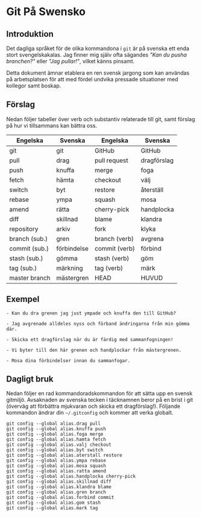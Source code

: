 # Git På Swensko

## Introduktion

Det dagliga språket för de olika kommandona i `git` är på svenska
ett enda stort svengelskakalas. Jag finner mig själv ofta sägandes
_"Kan du pusha branchen?"_ eller _"Jag pullar!"_, vilket känns pinsamt.

Detta dokument ämnar etablera en ren svensk jargong som kan användas
på arbetsplatsen för att med fördel undvika pressade situationer med
kollegor samt boskap.

## Förslag

Nedan följer tabeller över verb och substantiv relaterade till git,
samt förslag på hur vi tillsammans kan bättra oss.

| Engelska      | Svenska       | Engelska      | Svenska       |
|---------------|---------------|---------------|---------------|
| git           | git           | GitHub        | GitHub        |
| pull          | drag          | pull request  | dragförslag   |
| push          | knuffa        | merge         | foga          |
| fetch         | hämta         | checkout      | välj          |
| switch        | byt           | restore       | återställ     |
| rebase        | ympa          | squash        | mosa          |
| amend         | rätta         | cherry-pick   | handplocka    |
| diff          | skillnad      | blame         | klandra       |
| repository    | arkiv         | fork          | klyka         |
| branch (sub.) | gren          | branch (verb) | avgrena       | 
| commit (sub.) | förbindelse   | commit (verb) | förbind       |
| stash (sub.)  | gömma         | stash (verb)  | göm           |
| tag (sub.)    | märkning      | tag (verb)    | märk          |
| master branch | mästergren    | HEAD          | HUVUD         |

## Exempel

    - Kan du dra grenen jag just ympade och knuffa den till GitHub?

    - Jag avgrenade alldeles nyss och förband ändringarna från min gömma där.

    - Skicka ett dragförslag när du är färdig med sammanfogningen!

    - Vi byter till den här grenen och handplockar från mästergrenen.

    - Mosa dina förbindelser innan du sammanfogar.

## Dagligt bruk

Nedan följer en rad kommandoradskommandon för att sätta upp en svensk
gitmiljö. Avsaknaden av svenska tecken i täcknamnen beror på en brist i git
(överväg att förbättra mjukvaran och skicka ett dragförslag!). Följande
kommandon ändrar din `~/.gitconfig` och kommer att verka globalt.

    git config --global alias.drag pull
    git config --global alias.knuffa push
    git config --global alias.foga merge
    git config --global alias.hamta fetch
    git config --global alias.valj checkout
    git config --global alias.byt switch
    git config --global alias.aterstall restore
    git config --global alias.ympa rebase
    git config --global alias.mosa squash
    git config --global alias.ratta amend
    git config --global alias.handplocka cherry-pick
    git config --global alias.skillnad diff
    git config --global alias.klandra blame
    git config --global alias.gren branch
    git config --global alias.forbind commit
    git config --global alias.gom stash
    git config --global alias.mark tag
